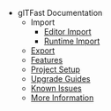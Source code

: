 * glTFast Documentation
    * Import
        * [Editor Import](ImportEditor.md)
        * [Runtime Import](ImportRuntime.md)
    * [Export](Export.md)
    * [Features](features.md)
    * [Project Setup](ProjectSetup.md)
    * [Upgrade Guides](UpgradeGuides.md)
    * [Known Issues](KnownIssues.md)
    * [More Information](MoreInfo.md)
